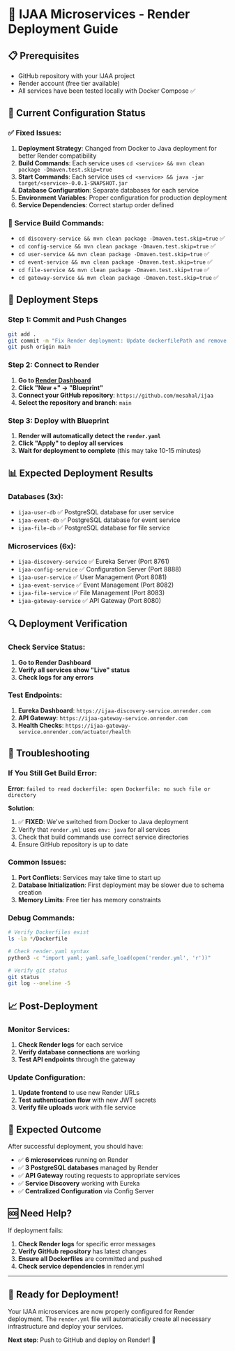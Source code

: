 # 🚀 **IJAA Microservices - Render Deployment Guide**

## 📋 **Prerequisites**

- GitHub repository with your IJAA project
- Render account (free tier available)
- All services have been tested locally with Docker Compose ✅

## 🔧 **Current Configuration Status**

### ✅ **Fixed Issues:**
1. **Deployment Strategy**: Changed from Docker to Java deployment for better Render compatibility
2. **Build Commands**: Each service uses `cd <service> && mvn clean package -Dmaven.test.skip=true`
3. **Start Commands**: Each service uses `cd <service> && java -jar target/<service>-0.0.1-SNAPSHOT.jar`
4. **Database Configuration**: Separate databases for each service
5. **Environment Variables**: Proper configuration for production deployment
6. **Service Dependencies**: Correct startup order defined

### 📁 **Service Build Commands:**
- `cd discovery-service && mvn clean package -Dmaven.test.skip=true` ✅
- `cd config-service && mvn clean package -Dmaven.test.skip=true` ✅
- `cd user-service && mvn clean package -Dmaven.test.skip=true` ✅
- `cd event-service && mvn clean package -Dmaven.test.skip=true` ✅
- `cd file-service && mvn clean package -Dmaven.test.skip=true` ✅
- `cd gateway-service && mvn clean package -Dmaven.test.skip=true` ✅

## 🚀 **Deployment Steps**

### **Step 1: Commit and Push Changes**
```bash
git add .
git commit -m "Fix Render deployment: Update dockerfilePath and remove buildArgs"
git push origin main
```

### **Step 2: Connect to Render**

1. **Go to [Render Dashboard](https://dashboard.render.com/)**
2. **Click "New +" → "Blueprint"**
3. **Connect your GitHub repository**: `https://github.com/mesahal/ijaa`
4. **Select the repository and branch**: `main`

### **Step 3: Deploy with Blueprint**

1. **Render will automatically detect the `render.yaml`**
2. **Click "Apply" to deploy all services**
3. **Wait for deployment to complete** (this may take 10-15 minutes)

## 📊 **Expected Deployment Results**

### **Databases (3x):**
- `ijaa-user-db` ✅ PostgreSQL database for user service
- `ijaa-event-db` ✅ PostgreSQL database for event service  
- `ijaa-file-db` ✅ PostgreSQL database for file service

### **Microservices (6x):**
- `ijaa-discovery-service` ✅ Eureka Server (Port 8761)
- `ijaa-config-service` ✅ Configuration Server (Port 8888)
- `ijaa-user-service` ✅ User Management (Port 8081)
- `ijaa-event-service` ✅ Event Management (Port 8082)
- `ijaa-file-service` ✅ File Management (Port 8083)
- `ijaa-gateway-service` ✅ API Gateway (Port 8080)

## 🔍 **Deployment Verification**

### **Check Service Status:**
1. **Go to Render Dashboard**
2. **Verify all services show "Live" status**
3. **Check logs for any errors**

### **Test Endpoints:**
1. **Eureka Dashboard**: `https://ijaa-discovery-service.onrender.com`
2. **API Gateway**: `https://ijaa-gateway-service.onrender.com`
3. **Health Checks**: `https://ijaa-gateway-service.onrender.com/actuator/health`

## 🚨 **Troubleshooting**

### **If You Still Get Build Error:**

**Error**: `failed to read dockerfile: open Dockerfile: no such file or directory`

**Solution**: 
1. ✅ **FIXED**: We've switched from Docker to Java deployment
2. Verify that `render.yml` uses `env: java` for all services
3. Check that build commands use correct service directories
4. Ensure GitHub repository is up to date

### **Common Issues:**

1. **Port Conflicts**: Services may take time to start up
2. **Database Initialization**: First deployment may be slower due to schema creation
3. **Memory Limits**: Free tier has memory constraints

### **Debug Commands:**
```bash
# Verify Dockerfiles exist
ls -la */Dockerfile

# Check render.yaml syntax
python3 -c "import yaml; yaml.safe_load(open('render.yml', 'r'))"

# Verify git status
git status
git log --oneline -5
```

## 📈 **Post-Deployment**

### **Monitor Services:**
1. **Check Render logs** for each service
2. **Verify database connections** are working
3. **Test API endpoints** through the gateway

### **Update Configuration:**
1. **Update frontend** to use new Render URLs
2. **Test authentication flow** with new JWT secrets
3. **Verify file uploads** work with file service

## 🎯 **Expected Outcome**

After successful deployment, you should have:
- ✅ **6 microservices** running on Render
- ✅ **3 PostgreSQL databases** managed by Render
- ✅ **API Gateway** routing requests to appropriate services
- ✅ **Service Discovery** working with Eureka
- ✅ **Centralized Configuration** via Config Server

## 🆘 **Need Help?**

If deployment fails:
1. **Check Render logs** for specific error messages
2. **Verify GitHub repository** has latest changes
3. **Ensure all Dockerfiles** are committed and pushed
4. **Check service dependencies** in render.yml

---

## 🎉 **Ready for Deployment!**

Your IJAA microservices are now properly configured for Render deployment. The `render.yml` file will automatically create all necessary infrastructure and deploy your services.

**Next step**: Push to GitHub and deploy on Render! 🚀
